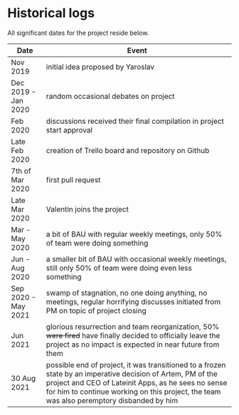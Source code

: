# Historical logs

All significant dates for the project reside below.

Date | Event
-----|------
Nov 2019 | initial idea proposed by Yaroslav
Dec 2019 - Jan 2020 | random occasional debates on project
Feb 2020 | discussions received their final compilation in project start approval
Late Feb 2020 | creation of Trello board and repository on Github
7th of Mar 2020 | first pull request
Late Mar 2020 | Valentin joins the project
Mar - May 2020 | a bit of BAU with regular weekly meetings, only 50% of team were doing something
Jun - Aug 2020 | a smaller bit of BAU with occasional weekly meetings, still only 50% of team were doing even less something
Sep 2020 - May 2021 | swamp of stagnation, no one doing anything, no meetings, regular horrifying discusses initiated from PM on topic of project closing
Jun 2021 | glorious resurrection and team reorganization, 50% ~~were fired~~ have finally decided to officially leave the project as no impact is expected in near future from them
30 Aug 2021 | possible end of project, it was transitioned to a frozen state by an imperative decision of Artem, PM of the project and CEO of Lateinit Apps, as he sees no sense for him to continue working on this project, the team was also peremptory disbanded by him
